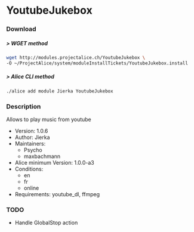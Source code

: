 # YoutubeJukebox

### Download

##### > WGET method
```bash
wget http://modules.projectalice.ch/YoutubeJukebox \
-O ~/ProjectAlice/system/moduleInstallTickets/YoutubeJukebox.install
```

##### > Alice CLI method
```bash
./alice add module Jierka YoutubeJukebox
```

### Description
Allows to play music from youtube

- Version: 1.0.6
- Author: Jierka
- Maintainers:
  - Psycho
  - maxbachmann
- Alice minimum Version: 1.0.0-a3
- Conditions:
  - en
  - fr
  - online
- Requirements: youtube_dl, ffmpeg

### TODO

- Handle GlobalStop action
